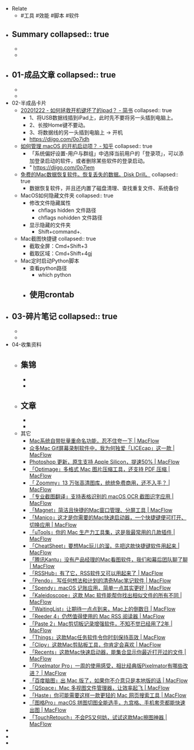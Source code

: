 - Relate
	- #工具 #效能 #脚本 #软件
- Summary
  collapsed:: true
	-
	-
	-
- 01-成品文章
  collapsed:: true
	-
	-
	-
- 02-半成品卡片
	- [20201222 - 如何拯救开机键坏了的ipad？ - 简书](https://www.jianshu.com/p/638f09031e42)
	  collapsed:: true
		- 1、将USB数据线插到iPad上，此时先不要将另一头插到电脑上。
		- 2、长按Home键不要动。
		- 3、将数据线的另一头插到电脑上 → 开机
		- https://diigo.com/0o7idh
	- [如何管理 macOS 的开机启动项？ - 知乎](https://zhuanlan.zhihu.com/p/165344262)
	  collapsed:: true
		- 「系统偏好设置-用户与群组」中选择当前用户的「登录项」，可以添加登录启动的软件，或者删除某些软件的登录启动。
		- " https://diigo.com/0o7iem
	- [免费的Mac数据恢复软件。恢复丢失的数据。Disk Drill。](https://www.cleverfiles.com/cn/)
	  collapsed:: true
		- 数据恢复软件，并且还内置了磁盘清理、查找重复文件、系统备份
	- MacOS如何隐藏文件夹
	  collapsed:: true
		- 修改文件隐藏属性
			- chflags hidden 文件路径
			- chflags nohidden 文件路径
		- 显示隐藏的文件夹
			- Shift+command+.
	- Mac截图快捷键
	  collapsed:: true
		- 截取全屏：Cmd+Shift+3
		- 截取区域：Cmd+Shift+4gj
	- Mac定时启动Python脚本
		- 查看python路径
			- which python
		- 使用crontab
			-
- 03-碎片笔记
  collapsed:: true
	-
	-
	-
- 04-收集资料
	- 集锦
		-
		-
		-
	- 文章
		-
		-
		-
	- 其它
		- [Mac系统自带批量重命名功能，忍不住夸一下 | MacFlow](https://macflow.net/p/781.html)
		- [众多Mac Gif屏幕录制软件中，我为何独爱「LICEcap」这一款 | MacFlow](https://macflow.net/p/285.html)
		- [Photoshop 更新，原生支持 Apple Silicon，提速50% | MacFlow](https://macflow.net/p/1978.html)
		- [「Optimage」多格式 Mac 图片压缩工具，还支持 PDF 压缩 | MacFlow](https://macflow.net/p/1149.html)
		- [「 Zoommy」13 万张高清图库，统统免费商用，还不入手？ | MacFlow](https://macflow.net/p/1673.html)
		- [「专业截图翻译」支持表格识别的 macOS OCR 截图识字应用 | MacFlow](https://macflow.net/p/1954.html)
		- [「Magnet」简洁且快捷的Mac窗口管理、分屏工具 | MacFlow](https://macflow.net/p/109.html)
		- [「Manico」这才是你需要的Mac快速启动器，一个快捷键便可打开、切换应用 | MacFlow](https://macflow.net/p/380.html)
		- [「uTools」你的 Mac 生产力工具集，这是我最常用的几款插件 | MacFlow](https://macflow.net/p/1575.html)
		- [「CheatSheet」要想Mac玩儿的溜，先把这款快捷键软件用起来 | MacFlow](https://macflow.net/p/39.html)
		- [「腾讯Kantu」没有产品经理的Mac看图软件，我们和幕后团队聊了聊 | MacFlow](https://macflow.net/p/760.html)
		- [「RSSHub」有了它，RSS软件又可以用起来了 | MacFlow](https://macflow.net/p/617.html)
		- [「Pendo」 写任何想法和计划的清奇Mac笔记软件 | MacFlow](https://macflow.net/p/819.html)
		- [「Spendy」macOS 记账应用，简单一点其实更好 | MacFlow](https://macflow.net/p/1947.html)
		- [「Kaleidoscope」这款 Mac 软件能帮你找出相似文件的所有不同 | MacFlow](https://macflow.net/p/912.html)
		- [「WaitingList」让期待一点点到来，Mac上的倒数日 | MacFlow](https://macflow.net/p/591.html)
		- [「Reeder 4」仍然值得使用的 Mac RSS 阅读器 | MacFlow](https://macflow.net/p/1037.html)
		- [「Paste 2」Mac剪切板记录增强软件，不知不觉已经用了2年 | MacFlow](https://macflow.net/p/232.html)
		- [「Things」这款Mac任务软件令你时刻保持高效 | MacFlow](https://macflow.net/p/534.html)
		- [「Clipy」这款Mac剪贴板工具，你肯定会喜欢 | MacFlow](https://macflow.net/p/567.html)
		- [「Recents」这款Mac快速启动器，能集合显示你最近打开过的文件 | MacFlow](https://macflow.net/p/273.html)
		- [「Pixelmator Pro」一周的使用感受，相比经典版Pixelmator有哪些改进？ | MacFlow](https://macflow.net/p/480.html)
		- [「百度脑图」出 Mac 版了，如果你不介意只是本地版的话 | MacFlow](https://macflow.net/p/858.html)
		- [「QSpace」Mac 多视图文件管理器，让效率起飞 | MacFlow](https://macflow.net/p/1104.html)
		- [「Haste」你可能需要这样一款更轻的 Mac 网页搜索工具 | MacFlow](https://macflow.net/p/661.html)
		- [「图格Pro」macOS 拼图切图全能选手，九宫格、手机套壳都能快速出图 | MacFlow](https://macflow.net/p/1927.html)
		- [「TouchRetouch」不会PS又何妨，试试这款Mac擦图神器 | MacFlow](https://macflow.net/p/690.html)
-
-
-